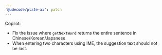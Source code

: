 ```yaml
---
'@udecode/plate-ai': patch
---
```

Copilot:
- Fix the issue where `getNextWord` returns the entire sentence in Chinese/Korean/Japanese.
- When entering two characters using IME, the suggestion text should not be lost.
